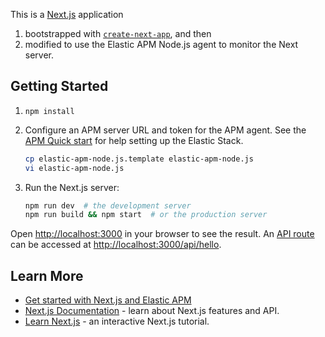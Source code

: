 This is a [Next.js](https://nextjs.org/) application
1. bootstrapped with [`create-next-app`](https://github.com/vercel/next.js/tree/canary/packages/create-next-app), and then
2. modified to use the Elastic APM Node.js agent to monitor the Next server.

## Getting Started

1. `npm install`

2. Configure an APM server URL and token for the APM agent. See the [APM Quick start](https://www.elastic.co/guide/en/apm/guide/current/apm-quick-start.html) for help setting up the Elastic Stack.

    ```bash
    cp elastic-apm-node.js.template elastic-apm-node.js
    vi elastic-apm-node.js
    ```

3. Run the Next.js server:

    ```bash
    npm run dev  # the development server
    npm run build && npm start  # or the production server
    ```

Open [http://localhost:3000](http://localhost:3000) in your browser to see the result.
An [API route](https://nextjs.org/docs/api-routes/introduction) can be accessed at <http://localhost:3000/api/hello>.

## Learn More

- [Get started with Next.js and Elastic APM](https://www.elastic.co/guide/en/apm/agent/nodejs/master/nextjs.html)
- [Next.js Documentation](https://nextjs.org/docs) - learn about Next.js features and API.
- [Learn Next.js](https://nextjs.org/learn) - an interactive Next.js tutorial.
